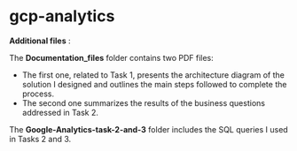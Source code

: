 # gcp-analytics



 **Additional files** :

The **Documentation_files** folder contains two PDF files:

* The first one, related to Task 1, presents the architecture diagram of the solution I designed and outlines the main steps followed to complete the process.
* The second one summarizes the results of the business questions addressed in Task 2.

The **Google-Analytics-task-2-and-3** folder includes the SQL queries I used in Tasks 2 and 3.
